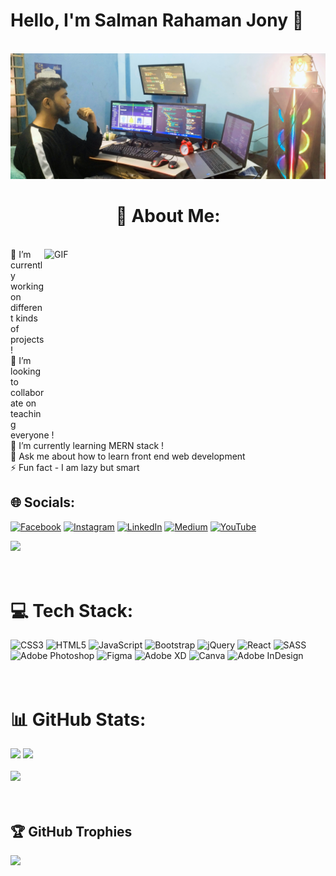 <h1>Hello, I'm Salman Rahaman Jony  👋 </h1>
<br/>
<img  alt="jpg" src="https://github.com/jonycmtt/jonycmtt/blob/main/cover.jpg"?raw=true" width="1000" height="auto" />
<h1 align="center"> 💫 About Me: </h1>
</br>
<img align="right" alt="GIF" src="https://github.com/arsentieva/arsentieva/blob/main/coder.gif?raw=true" width="450" height="280" />
🔭 I’m currently working on different kinds of projects!<br>👯 I’m looking to collaborate on teaching everyone !<br>🌱 I’m currently learning MERN stack !<br>💬 Ask me about how to learn front end web development<br>⚡ Fun fact - I am lazy but smart

<br />

## 🌐 Socials:
[![Facebook](https://img.shields.io/badge/Facebook-%231877F2.svg?logo=Facebook&logoColor=white)](https://facebook.com/jonycmt) [![Instagram](https://img.shields.io/badge/Instagram-%23E4405F.svg?logo=Instagram&logoColor=white)](https://instagram.com/jonycmt) [![LinkedIn](https://img.shields.io/badge/LinkedIn-%230077B5.svg?logo=linkedin&logoColor=white)](https://linkedin.com/in/salman-rahaman) [![Medium](https://img.shields.io/badge/Medium-12100E?logo=medium&logoColor=white)](https://medium.com/@jonyislamcmt) [![YouTube](https://img.shields.io/badge/YouTube-%23FF0000.svg?logo=YouTube&logoColor=white)](https://youtube.com/@jonycmt) 

[![](https://visitcount.itsvg.in/api?id=jonycmtt&icon=0&color=1)](https://visitcount.itsvg.in)
<br/><br/><br/>

# 💻 Tech Stack:
![CSS3](https://img.shields.io/badge/css3-%231572B6.svg?style=for-the-badge&logo=css3&logoColor=white) ![HTML5](https://img.shields.io/badge/html5-%23E34F26.svg?style=for-the-badge&logo=html5&logoColor=white) ![JavaScript](https://img.shields.io/badge/javascript-%23323330.svg?style=for-the-badge&logo=javascript&logoColor=%23F7DF1E) ![Bootstrap](https://img.shields.io/badge/bootstrap-%23563D7C.svg?style=for-the-badge&logo=bootstrap&logoColor=white) ![jQuery](https://img.shields.io/badge/jquery-%230769AD.svg?style=for-the-badge&logo=jquery&logoColor=white) ![React](https://img.shields.io/badge/react-%2320232a.svg?style=for-the-badge&logo=react&logoColor=%2361DAFB) ![SASS](https://img.shields.io/badge/SASS-hotpink.svg?style=for-the-badge&logo=SASS&logoColor=white) ![Adobe Photoshop](https://img.shields.io/badge/adobephotoshop-%2331A8FF.svg?style=for-the-badge&logo=adobephotoshop&logoColor=white) 	![Figma](https://img.shields.io/badge/figma-%23F24E1E.svg?style=for-the-badge&logo=figma&logoColor=white) ![Adobe XD](https://img.shields.io/badge/Adobe%20XD-470137?style=for-the-badge&logo=Adobe%20XD&logoColor=#FF61F6) ![Canva](https://img.shields.io/badge/Canva-%2300C4CC.svg?style=for-the-badge&logo=Canva&logoColor=white) ![Adobe InDesign](https://img.shields.io/badge/Adobe%20InDesign-49021F?style=for-the-badge&logo=adobeindesign&logoColor=white)
<br/><br/><br/>

# 📊 GitHub Stats:
![](https://github-readme-stats.vercel.app/api?username=jonycmtt&theme=dark&hide_border=false&include_all_commits=true&count_private=true)
![](https://github-readme-streak-stats.herokuapp.com/?user=jonycmtt&theme=dark&hide_border=false)<br/><br/>
![](https://github-readme-stats.vercel.app/api/top-langs/?username=jonycmtt&theme=dark&hide_border=false&include_all_commits=true&count_private=true&layout=compact)
<br/><br/><br/>

## 🏆 GitHub Trophies
![](https://github-profile-trophy.vercel.app/?username=jonycmtt&theme=radical&no-frame=false&no-bg=false&margin-w=4)




<!-- Proudly created with GPRM ( https://gprm.itsvg.in ) -->
